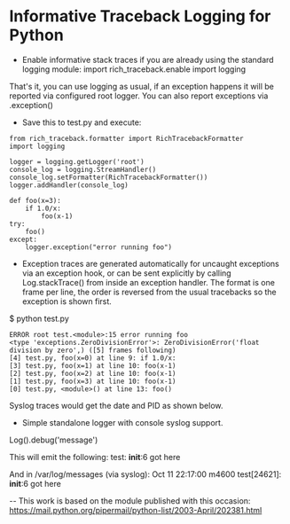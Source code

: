Informative Traceback Logging for Python
===============================================

* Enable informative stack traces if you are already using the standard logging module:
import rich_traceback.enable
import logging

That's it, you can use logging as usual, if an exception happens it will be reported via configured root logger. You can also report exceptions via <yourlog>.exception()

* Save this to test.py and execute:
```
from rich_traceback.formatter import RichTracebackFormatter
import logging

logger = logging.getLogger('root')
console_log = logging.StreamHandler()
console_log.setFormatter(RichTracebackFormatter())
logger.addHandler(console_log)

def foo(x=3):
    if 1.0/x:
        foo(x-1)
try:
    foo()
except:
    logger.exception("error running foo")
```

* Exception traces are generated automatically for uncaught exceptions via an exception hook,
or can be sent explicitly by calling Log.stackTrace() from inside an exception handler.
The format is one frame per line, the order is reversed from the usual tracebacks so the
exception is shown first.

$ python test.py
```
ERROR root test.<module>:15 error running foo
<type 'exceptions.ZeroDivisionError'>: ZeroDivisionError('float division by zero',) ([5] frames following)
[4] test.py, foo(x=0) at line 9: if 1.0/x:
[3] test.py, foo(x=1) at line 10: foo(x-1)
[2] test.py, foo(x=2) at line 10: foo(x-1)
[1] test.py, foo(x=3) at line 10: foo(x-1)
[0] test.py, <module>() at line 13: foo()
```
Syslog traces would get the date and PID as shown below.

* Simple standalone logger with console syslog support.

Log().debug('message')

This will emit the following:
test: __init__:6 got here

And in /var/log/messages (via syslog):
Oct 11 22:17:00 m4600 test[24621]: __init__:6 got here

--
This work is based on the module published with this occasion:
https://mail.python.org/pipermail/python-list/2003-April/202381.html
